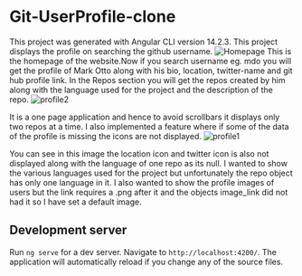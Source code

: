 # Git-UserProfile-clone

This project was generated with Angular CLI version 14.2.3. This project displays the profile on searching the github username.
![Homepage](https://user-images.githubusercontent.com/90699675/191267074-614cfdb7-b50f-4168-bd92-bda17a4d95cd.png)
This is the homepage of the website.Now if you search username eg. mdo you will get the profile of Mark Otto along with his bio, location, twitter-name and git hub profile link. In the Repos section you will get the repos created by him along with the language used for the project and the description of the repo.
![profile2](https://user-images.githubusercontent.com/90699675/191267712-5f8f0846-13df-4df7-9208-d4aa25ec7187.png)

It is a one page application and hence to avoid scrollbars it displays only two repos at a time. I also implemented a feature where if some of the data of the profile is missing the icons are not displayed.
![profile1](https://user-images.githubusercontent.com/90699675/191268305-2ccc4575-23fc-40d2-a222-37f346c9321e.png)

You can see in this image the location icon and twitter icon is also not displayed along with the language of one repo as its null.
I wanted to show the various languages used for the project but unfortunately the repo object has only one language in it.
I also wanted to show the profile images of users but the link requires a .png after it and the objects image_link did not had it so I have set a default image.

## Development server

Run `ng serve` for a dev server. Navigate to `http://localhost:4200/`. The application will automatically reload if you change any of the source files.

